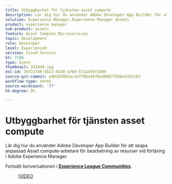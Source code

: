 ```yaml
---
title: Utbyggbarhet för tjänsten asset compute
description: Lär dig hur du använder Adobe Developer App Builder för att skapa anpassad Asset compute-arbetare för bearbetning av resurser vid förtäring i Adobe Experience Manager. Den här sessionen skapades som en del av Adobe Developers Live Content Event.
solution: Experience Manager,Experience Manager Assets
product: experience manager
sub-product: assets
feature: Asset Compute Microservices
topic: Development
role: Developer
level: Experienced
version: Cloud Service
kt: 7186
type: Event
thumbnail: 331849.jpg
exl-id: 367217d0-5b22-4428-a70d-572aa56f2d09
source-git-commit: e401bf0b5ac1e7f06a4576e36887358bed352162
workflow-type: tm+mt
source-wordcount: '77'
ht-degree: 0%

---
```


# Utbyggbarhet för tjänsten asset compute

Lär dig hur du använder Adobe Developer App Builder för att skapa anpassad Asset compute-arbetare för bearbetning av resurser vid förtäring i Adobe Experience Manager.

Fortsätt konversationen i **[Experience League Communities](https://adobe.ly/36Yd3v6)**.

>[!VIDEO](https://video.tv.adobe.com/v/331849/?quality=12&learn=on&hidetitle=true)
